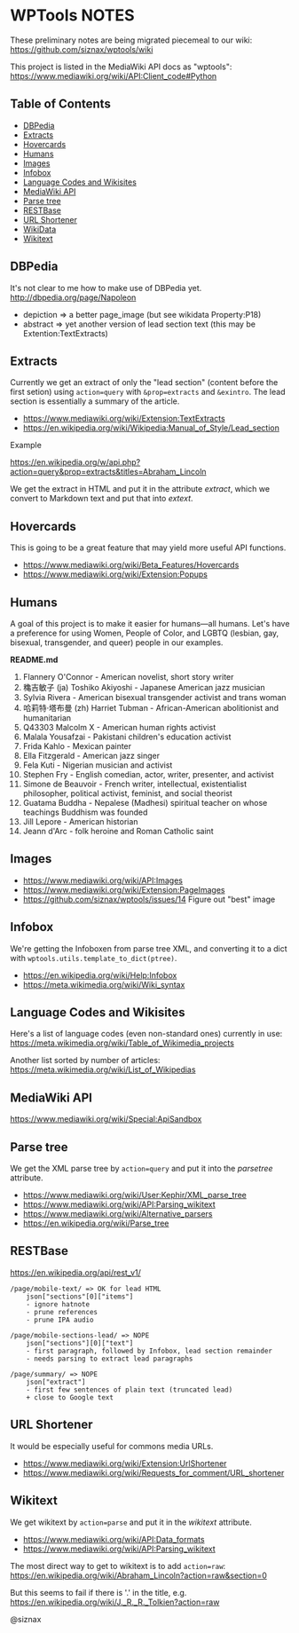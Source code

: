 WPTools NOTES
=============

These preliminary notes are being migrated piecemeal to our wiki:
https://github.com/siznax/wptools/wiki

This project is listed in the MediaWiki API docs as "wptools":  
https://www.mediawiki.org/wiki/API:Client_code#Python

Table of Contents
-----------------

* [DBPedia](#dbpedia)
* [Extracts](#extracts)
* [Hovercards](#hovercards)
* [Humans](#humans)
* [Images](#images)
* [Infobox](#infobox)
* [Language Codes and Wikisites](#language-codes-and-wikisites)
* [MediaWiki API](#mediawiki-api)
* [Parse tree](#parse-tree)
* [RESTBase](#restbase)
* [URL Shortener](#url-shortener)
* [WikiData](https://github.com/siznax/wptools/wiki/Wikidata)
* [Wikitext](#wikitext)


DBPedia
-------

It's not clear to me how to make use of DBPedia yet.
http://dbpedia.org/page/Napoleon

* depiction => a better page_image (but see wikidata Property:P18)
* abstract => yet another version of lead section text (this may be
  Extention:TextExtracts)


Extracts
--------

Currently we get an extract of only the "lead section" (content before
the first setion) using ``action=query`` with ``&prop=extracts`` and
``&exintro``. The lead section is essentially a summary of the article.

* https://www.mediawiki.org/wiki/Extension:TextExtracts
* https://en.wikipedia.org/wiki/Wikipedia:Manual_of_Style/Lead_section

Example

https://en.wikipedia.org/w/api.php?action=query&prop=extracts&titles=Abraham_Lincoln

We get the extract in HTML and put it in the attribute _extract_, which
we convert to Markdown text and put that into _extext_.


Hovercards
----------

This is going to be a great feature that may yield more useful API
functions.

* https://www.mediawiki.org/wiki/Beta_Features/Hovercards
* https://www.mediawiki.org/wiki/Extension:Popups


Humans
------

A goal of this project is to make it easier for humans—all humans.
Let's have a preference for using Women, People of Color, and LGBTQ
(lesbian, gay, bisexual, transgender, and queer) people in our
examples.

**README.md**

1. Flannery O'Connor - American novelist, short story writer
2. 穐吉敏子 (ja) Toshiko Akiyoshi - Japanese American jazz musician
3. Sylvia Rivera - American bisexual transgender activist and trans woman
4. 哈莉特·塔布曼 (zh) Harriet Tubman - African-American abolitionist and humanitarian
5. Q43303 Malcolm X - American human rights activist
6. Malala Yousafzai - Pakistani children's education activist
7. Frida Kahlo - Mexican painter
8. Ella Fitzgerald - American jazz singer
9. Fela Kuti - Nigerian musician and activist
10. Stephen Fry - English comedian, actor, writer, presenter, and activist
11. Simone de Beauvoir - French writer, intellectual, existentialist philosopher, political activist, feminist, and social theorist
12. Guatama Buddha - Nepalese (Madhesi) spiritual teacher on whose teachings Buddhism was founded
13. Jill Lepore - American historian
14. Jeann d'Arc - folk heroine and Roman Catholic saint


Images
------

* https://www.mediawiki.org/wiki/API:Images
* https://www.mediawiki.org/wiki/Extension:PageImages
* https://github.com/siznax/wptools/issues/14 Figure out "best" image


Infobox
-------

We're getting the Infoboxen from parse tree XML, and converting it to
a dict with ``wptools.utils.template_to_dict(ptree)``.

* https://en.wikipedia.org/wiki/Help:Infobox
* https://meta.wikimedia.org/wiki/Wiki_syntax


Language Codes and Wikisites
----------------------------

Here's a list of language codes (even non-standard ones) currently in use:  
https://meta.wikimedia.org/wiki/Table_of_Wikimedia_projects

Another list sorted by number of articles:  
https://meta.wikimedia.org/wiki/List_of_Wikipedias


MediaWiki API
-------------

https://www.mediawiki.org/wiki/Special:ApiSandbox


Parse tree
----------

We get the XML parse tree by ``action=query`` and put it into the
_parsetree_ attribute.

* https://www.mediawiki.org/wiki/User:Kephir/XML_parse_tree
* https://www.mediawiki.org/wiki/API:Parsing_wikitext
* https://www.mediawiki.org/wiki/Alternative_parsers
* https://en.wikipedia.org/wiki/Parse_tree


RESTBase
--------

https://en.wikipedia.org/api/rest_v1/

    /page/mobile-text/ => OK for lead HTML
        json["sections"[0]["items"]
        - ignore hatnote
        - prune references
        - prune IPA audio
    
    /page/mobile-sections-lead/ => NOPE
        json["sections"][0]["text"]
        - first paragraph, followed by Infobox, lead section remainder
        - needs parsing to extract lead paragraphs
    
    /page/summary/ => NOPE
        json["extract"]
        - first few sentences of plain text (truncated lead)
        + close to Google text


URL Shortener
-------------

It would be especially useful for commons media URLs.

* https://www.mediawiki.org/wiki/Extension:UrlShortener
* https://www.mediawiki.org/wiki/Requests_for_comment/URL_shortener


Wikitext
--------

We get wikitext by ``action=parse`` and put it in the _wikitext_ attribute.

* https://www.mediawiki.org/wiki/API:Data_formats
* https://www.mediawiki.org/wiki/API:Parsing_wikitext

The most direct way to get to wikitext is to add ``action=raw``:  
https://en.wikipedia.org/wiki/Abraham_Lincoln?action=raw&section=0

But this seems to fail if there is '.' in the title, e.g.  
https://en.wikipedia.org/wiki/J._R._R._Tolkien?action=raw


@siznax
